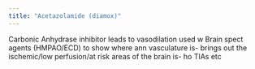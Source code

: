 ```yaml
---
title: "Acetazolamide (diamox)"
---
```

Carbonic Anhydrase inhibitor leads to vasodilation used w Brain spect agents (HMPAO/ECD) to show where ann vasculature is- brings out the ischemic/low perfusion/at risk areas of the brain is- ho TIAs etc

